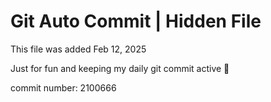 # Git Auto Commit | Hidden File

This file was added Feb 12, 2025

Just for fun and keeping my daily git commit active 🤪

commit number: 2100666
